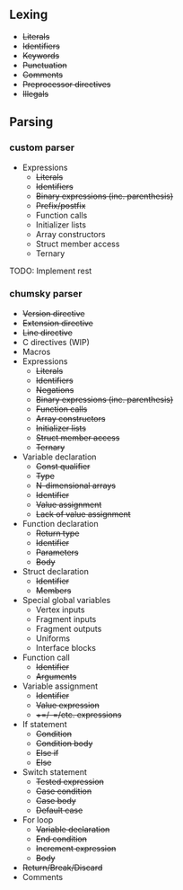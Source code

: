 ## Lexing
- ~~Literals~~
- ~~Identifiers~~
- ~~Keywords~~
- ~~Punctuation~~
- ~~Comments~~
- ~~Preprocessor directives~~
- ~~Illegals~~

## Parsing
### custom parser
- Expressions
    - ~~Literals~~
    - ~~Identifiers~~
    - ~~Binary expressions (inc. parenthesis)~~
    - ~~Prefix/postfix~~
    - Function calls
    - Initializer lists
    - Array constructors
    - Struct member access
    - Ternary
    
TODO: Implement rest

### chumsky parser
- ~~Version directive~~
- ~~Extension directive~~
- ~~Line directive~~
- C directives (WIP)
- Macros
- Expressions
    - ~~Literals~~
    - ~~Identifiers~~
    - ~~Negations~~
    - ~~Binary expressions (inc. parenthesis)~~
    - ~~Function calls~~
    - ~~Array constructors~~
    - ~~Initializer lists~~
    - ~~Struct member access~~
    - ~~Ternary~~
- Variable declaration
    - ~~Const qualifier~~
    - ~~Type~~
    - ~~N-dimensional arrays~~
    - ~~Identifier~~
    - ~~Value assignment~~
    - ~~Lack of value assignment~~
- Function declaration
    - ~~Return type~~
    - ~~Identifier~~
    - ~~Parameters~~
    - ~~Body~~
- Struct declaration
    - ~~Identifier~~
    - ~~Members~~
- Special global variables
    - Vertex inputs
    - Fragment inputs
    - Fragment outputs
    - Uniforms
    - Interface blocks
- Function call
    - ~~Identifier~~
    - ~~Arguments~~
- Variable assignment
    - ~~Identifier~~
    - ~~Value expression~~
    - ~~+=/-=/etc. expressions~~
- If statement
    - ~~Condition~~
    - ~~Condition body~~
    - ~~Else if~~
    - ~~Else~~
- Switch statement
    - ~~Tested expression~~
    - ~~Case condition~~
    - ~~Case body~~
    - ~~Default case~~
- For loop
    - ~~Variable declaration~~
    - ~~End condition~~
    - ~~Increment expression~~
    - ~~Body~~
- ~~Return/Break/Discard~~
- Comments
